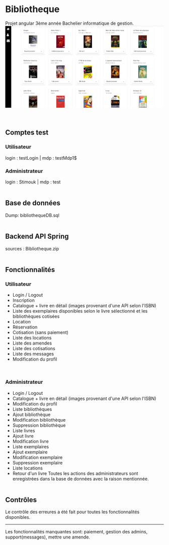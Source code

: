 # Bibliotheque
Projet angular 3ème année Bachelier informatique de gestion.
![alt text](https://github.com/bPraet/AngularBiblio/blob/master/accueil.png?raw=true)
<br><br><br>
## Comptes test
### Utilisateur
login : testLogin | mdp : testMdp1$
<br>
### Administrateur
login : Stimouk | mdp : test
<br><br>
## Base de données
Dump: bibliothequeDB.sql
<br><br>
## Backend API Spring
sources : Bibliotheque.zip
<br><br>
## Fonctionnalités
### Utilisateur
- Login / Logout
- Inscription
- Catalogue + livre en détail (images provenant d'une API selon l'ISBN)
- Liste des exemplaires disponibles selon le livre sélectionné et les bibliothèques cotisées
- Location
- Réservation
- Cotisation (sans paiement)
- Liste des locations
- Liste des amendes
- Liste des cotisations
- Liste des messages
- Modification du profil
<br>

### Administrateur
- Login / Logout
- Catalogue + livre en détail (images provenant d'une API selon l'ISBN)
- Modification du profil
- Liste bibliothèques
- Ajout bibliothèque
- Modification bibliothèque
- Suppression bibliothèque
- Liste livres
- Ajout livre
- Modification livre
- Liste exemplaires
- Ajout exemplaire
- Modification exemplaire
- Suppression exemplaire
- Liste locations
- Retour d'un livre
Toutes les actions des administrateurs sont enregistrées dans la base de données avec la raison mentionnée.
<br><br>
## Contrôles
Le contrôle des erreures a été fait pour toutes les fonctionnalités disponibles.

------------------------------
Les fonctionnalités manquantes sont: paiement, gestion des admins, support(messages), mettre une amende.
